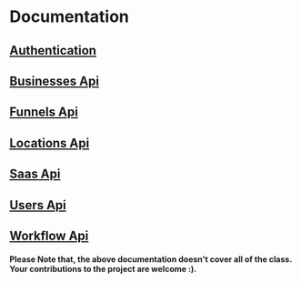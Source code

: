 # Documentation

## [Authentication](./auth.md)

## [Businesses Api](./Businesses.md)
## [Funnels Api](./Funnels.md)
## [Locations Api](./Locations.md)
## [Saas Api](./Saas.md)
## [Users Api](./Users.md)
## [Workflow Api](./Workflow.md)


#### <div>Please Note that, the above documentation doesn't cover all of the class. Your contributions to the project are welcome :).</div>
